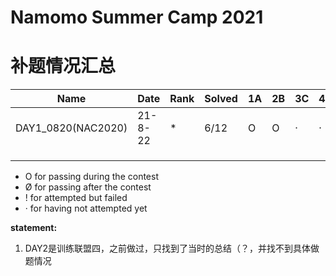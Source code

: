 # Namomo Summer Camp 2021

# 补题情况汇总

| Name               | Date    | Rank | Solved | 1A   | 2B   | 3C   | 4D   | 5E   | 6F   | 7G   | 8H   | 9I   | 10J  | 11K  | 12L  | 13M  |
| ------------------ | ------- | ---- | ------ | ---- | ---- | ---- | ---- | ---- | ---- | ---- | ---- | ---- | ---- | ---- | ---- | ---- |
| DAY1_0820(NAC2020) | 21-8-22 | *    | 6/12   | O    | O    | ·    | ·    | ·    | O    | O    | O    | ·    | ·    | O    |      |      |
|                    |         |      |        |      |      |      |      |      |      |      |      |      |      |      |      |      |
|                    |         |      |        |      |      |      |      |      |      |      |      |      |      |      |      |      |
|                    |         |      |        |      |      |      |      |      |      |      |      |      |      |      |      |      |



- O for passing during the contest
- Ø for passing after the contest
- ! for attempted but failed
- · for having not attempted yet



**statement:** 

1.  DAY2是训练联盟四，之前做过，只找到了当时的总结（？，并找不到具体做题情况
